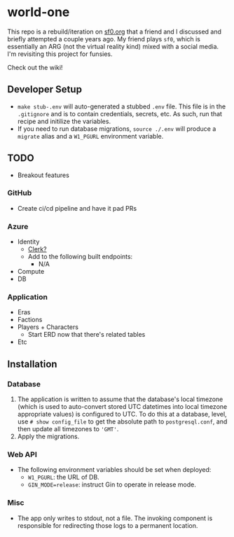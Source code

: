 # world-one

This repo is a rebuild/iteration on [sf0.org](sf0.org) that a friend and I
discussed and briefly attempted a couple years ago. My friend plays `sf0`, which
is essentially an ARG (not the virtual reality kind) mixed with a social media.
I'm revisiting this project for funsies.

Check out the wiki!

## Developer Setup

- `make stub-.env` will auto-generated a stubbed `.env` file. This file is in
the `.gitignore` and is to contain credentials, secrets, etc. As such, run that
recipe and initilize the variables.
- If you need to run database migrations, `source ./.env` will produce a
`migrate` alias and a `W1_PGURL` environment variable.

## TODO

- Breakout features

### GitHub

- Create ci/cd pipeline and have it pad PRs

### Azure

- Identity
   - [Clerk?](https://clerk.com/?utm_source=fireship&utm_medium=youtube&utm_campaign=libsql)
   - Add to the following built endpoints:
      - N/A
- Compute
- DB

### Application

- Eras
- Factions
- Players + Characters
    - Start ERD now that there's related tables
- Etc

## Installation

### Database

1. The application is written to assume that the database's local timezone
   (which is used to auto-convert stored UTC datetimes into local timezone
   appropriate values) is configured to UTC. To do this at a database, level,
   use `# show config_file` to get the absolute path to `postgresql.conf`, and
   then update all timezones to `'GMT'`.
2. Apply the migrations.

### Web API

- The following environment variables should be set when deployed:
   - `W1_PGURL`: the URL of DB.
   - `GIN_MODE=release`: instruct Gin to operate in release mode.

### Misc

- The app only writes to stdout, not a file. The invoking component is
responsible for redirecting those logs to a permanent location.

